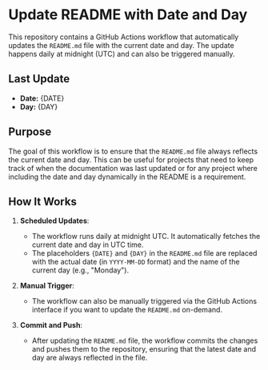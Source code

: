 # Update README with Date and Day

This repository contains a GitHub Actions workflow that automatically updates the `README.md` file with the current date and day. The update happens daily at midnight (UTC) and can also be triggered manually.

## Last Update
- **Date:** {DATE}
- **Day:** {DAY}

## Purpose

The goal of this workflow is to ensure that the `README.md` file always reflects the current date and day. This can be useful for projects that need to keep track of when the documentation was last updated or for any project where including the date and day dynamically in the README is a requirement.

## How It Works

1. **Scheduled Updates**: 
   - The workflow runs daily at midnight UTC. It automatically fetches the current date and day in UTC time.
   - The placeholders `{DATE}` and `{DAY}` in the `README.md` file are replaced with the actual date (in `YYYY-MM-DD` format) and the name of the current day (e.g., "Monday").

2. **Manual Trigger**: 
   - The workflow can also be manually triggered via the GitHub Actions interface if you want to update the `README.md` on-demand.

3. **Commit and Push**: 
   - After updating the `README.md` file, the workflow commits the changes and pushes them to the repository, ensuring that the latest date and day are always reflected in the file.

